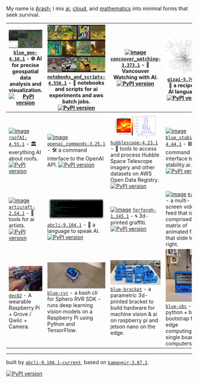 My name is [Arash](http://kamangir.net/); I mix [ai](https://github.com/kamangir/roofAI), [cloud](https://github.com/kamangir/hubble), and [mathematics](https://github.com/kamangir/giza) into minimal forms that seek survival.

| [![image](https://github.com/kamangir/assets/raw/main/nbs/ukraine-timemap/QGIS.png?raw=true)](https://github.com/kamangir/blue-geo) [`blue_geo-4.16.1`](https://github.com/kamangir/blue-geo) - 🌐 AI for precise geospatial data analysis and visualization. [![PyPI version](https://img.shields.io/pypi/v/blue_geo.svg)](https://pypi.org/project/blue_geo/) | [![image](https://github.com/kamangir/assets/raw/main/nbs/3x4.jpg?raw=true)](https://github.com/kamangir/notebooks-and-scripts) [`notebooks_and_scripts-4.556.1`](https://github.com/kamangir/notebooks-and-scripts) - 📜 notebooks and scripts for ai experiments and aws batch jobs. [![PyPI version](https://img.shields.io/pypi/v/notebooks_and_scripts.svg)](https://pypi.org/project/notebooks_and_scripts/) | [![image](https://user-images.githubusercontent.com/1007567/196573547-b1c71b3b-7fac-4d2c-bba0-a87b063830da.png)](https://github.com/kamangir/vancouver-watching) [`vancouver_watching-3.373.1`](https://github.com/kamangir/vancouver-watching) - 🌈 Vancouver Watching with AI. [![PyPI version](https://img.shields.io/pypi/v/vancouver_watching.svg)](https://pypi.org/project/vancouver_watching/) | [![image](https://github.com/kamangir/giza/raw/main/assets/giza.png)](https://github.com/kamangir/giza) [`gizai-5.76.1`](https://github.com/kamangir/giza) - 🔻 a recipe for AI languages. [![PyPI version](https://img.shields.io/pypi/v/gizai.svg)](https://pypi.org/project/gizai/) |
| --- | --- | --- | --- |
| [![image](https://github.com/kamangir/assets/blob/main/2023-10-28-16-28-36-88493-predict.gif?raw=true)](https://github.com/kamangir/roofAI) [`roofAI-4.55.1`](https://github.com/kamangir/roofAI) - 🏛️ everything AI about roofs. [![PyPI version](https://img.shields.io/pypi/v/roofAI.svg)](https://pypi.org/project/roofAI/) | [![image](https://github.com/kamangir/openai-commands/raw/main/assets/carrot.png)](https://github.com/kamangir/openai-commands) [`openai_commands-3.25.1`](https://github.com/kamangir/openai-commands) - 🛠️ a command interface to the OpenAI API. [![PyPI version](https://img.shields.io/pypi/v/openai_commands.svg)](https://pypi.org/project/openai_commands/) | [![image](https://github.com/kamangir/hubble/raw/main/assets/hst/u4ge0106r_c0m.gif)](https://github.com/kamangir/hubble) [`hubblescope-4.23.1`](https://github.com/kamangir/hubble) - 🔭 tools to access and process Hubble Space Telescope imagery and other datasets on AWS Open Data Registry. [![PyPI version](https://img.shields.io/pypi/v/hubblescope.svg)](https://pypi.org/project/hubblescope/) | [![image](https://github.com/kamangir/AI-ART/raw/main/blue-stability/blue_stability.gif)](https://github.com/kamangir/blue-stability) [`blue_stability-4.44.1`](https://github.com/kamangir/blue-stability) - 🟦 a command interface to stability.ai. [![PyPI version](https://img.shields.io/pypi/v/blue_stability.svg)](https://pypi.org/project/blue_stability/) |
| [![image](https://github.com/kamangir/openai-commands/raw/main/assets/DALL-E.png?raw=1)](https://github.com/kamangir/aiart) [`articraft-2.54.1`](https://github.com/kamangir/aiart) - 🎨 tools for ai artists. [![PyPI version](https://img.shields.io/pypi/v/articraft.svg)](https://pypi.org/project/articraft/) | [![image](https://github.com/kamangir/awesome-bash-cli/raw/main/assets/marquee.png)](https://github.com/kamangir/awesome-bash-cli) [`abcli-9.104.1`](https://github.com/kamangir/awesome-bash-cli) - 🚀 a language to speak AI. [![PyPI version](https://img.shields.io/pypi/v/abcli.svg)](https://pypi.org/project/abcli/) | [![image](https://user-images.githubusercontent.com/1007567/221448494-d57e08c1-625b-499e-a576-81894f112d6a.jpg)](https://github.com/kamangir/ferfereh) [`ferfereh-1.145.1`](https://github.com/kamangir/ferfereh) - 🌀 3d-printed graffiti. [![PyPI version](https://img.shields.io/pypi/v/ferfereh.svg)](https://pypi.org/project/ferfereh/) | [![image](https://kamangir-public.s3.ca-central-1.amazonaws.com/Canadians_v11.gif)](https://github.com/kamangir/Kanata) [`Kanata`](https://github.com/kamangir/Kanata) - a multi-screen video feed that is comprised of a matrix of animated faces that slide to the right. |
| [![image](https://github.com/kamangir/blue-bracket/raw/main/images/dec82-6.jpg)](https://github.com/kamangir/dec82) [`dec82`](https://github.com/kamangir/dec82) - A wearable Raspberry Pi + Grove / Qwiic + Camera. | [![image](https://github.com/kamangir/blue-rvr/raw/master/abcli/assets/marquee.jpeg)](https://github.com/kamangir/blue-rvr) [`blue-rvr`](https://github.com/kamangir/blue-rvr) - a bash cli for Sphero RVR SDK - runs deep learning vision models on a Raspberry Pi using Python and TensorFlow. | [![image](https://github.com/kamangir/blue-bracket/raw/main/images/marquee.jpg)](https://github.com/kamangir/blue-bracket) [`blue-bracket`](https://github.com/kamangir/blue-bracket) - a parametric 3d-printed bracket to build hardware for machine vision & ai on raspberry pi and jetson nano on the edge. | [![image](https://github.com/kamangir/blue-bracket/raw/main/images/blue3-1.jpg)](https://github.com/kamangir/blue-sbc) [`blue-sbc`](https://github.com/kamangir/blue-sbc) - python + bash bootstrap for edge computing on single board computers. |

---
built by [`abcli-9.104.1-current`](https://github.com/kamangir/awesome-bash-cli), based on [`kamangir-3.87.1`](https://github.com/kamangir/kamangir).

[![PyPI version](https://img.shields.io/pypi/v/kamangir.svg)](https://pypi.org/project/kamangir/)

